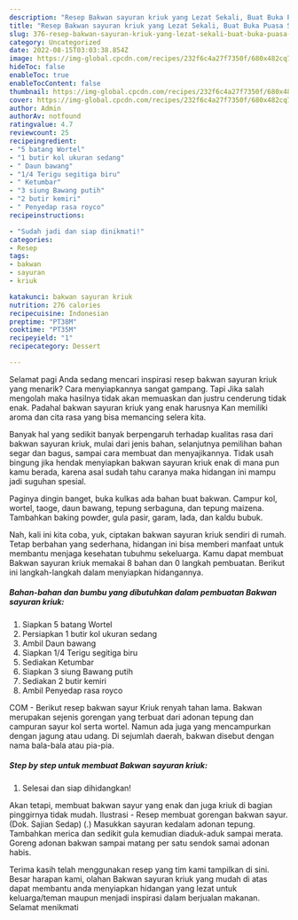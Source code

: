 ```yaml
---
description: "Resep Bakwan sayuran kriuk yang Lezat Sekali, Buat Buka Puasa Sempurna"
title: "Resep Bakwan sayuran kriuk yang Lezat Sekali, Buat Buka Puasa Sempurna"
slug: 376-resep-bakwan-sayuran-kriuk-yang-lezat-sekali-buat-buka-puasa-sempurna
category: Uncategorized
date: 2022-08-15T03:03:38.854Z
image: https://img-global.cpcdn.com/recipes/232f6c4a27f7350f/680x482cq70/bakwan-sayuran-kriuk-foto-resep-utama.jpg
hideToc: false
enableToc: true
enableTocContent: false
thumbnail: https://img-global.cpcdn.com/recipes/232f6c4a27f7350f/680x482cq70/bakwan-sayuran-kriuk-foto-resep-utama.jpg
cover: https://img-global.cpcdn.com/recipes/232f6c4a27f7350f/680x482cq70/bakwan-sayuran-kriuk-foto-resep-utama.jpg
author: Admin
authorAv: notfound
ratingvalue: 4.7
reviewcount: 25
recipeingredient:
- "5 batang Wortel"
- "1 butir kol ukuran sedang"
- " Daun bawang"
- "1/4 Terigu segitiga biru"
- " Ketumbar"
- "3 siung Bawang putih"
- "2 butir kemiri"
- " Penyedap rasa royco"
recipeinstructions:

- "Sudah jadi dan siap dinikmati!"
categories:
- Resep
tags:
- bakwan
- sayuran
- kriuk

katakunci: bakwan sayuran kriuk 
nutrition: 276 calories
recipecuisine: Indonesian
preptime: "PT38M"
cooktime: "PT35M"
recipeyield: "1"
recipecategory: Dessert

---
```



Selamat pagi Anda sedang mencari inspirasi resep bakwan sayuran kriuk yang menarik? Cara menyiapkannya sangat gampang. Tapi Jika salah mengolah maka hasilnya tidak akan memuaskan dan justru cenderung tidak enak. Padahal bakwan sayuran kriuk yang enak harusnya Kan memiliki aroma dan cita rasa yang bisa memancing selera kita.


Banyak hal yang sedikit banyak berpengaruh terhadap kualitas rasa dari bakwan sayuran kriuk, mulai dari jenis bahan, selanjutnya pemilihan bahan segar dan bagus, sampai cara membuat dan menyajikannya. Tidak usah bingung jika hendak menyiapkan bakwan sayuran kriuk enak di mana pun kamu berada, karena asal sudah tahu caranya maka hidangan ini mampu jadi suguhan spesial.

Paginya dingin banget, buka kulkas ada bahan buat bakwan. Campur kol, wortel, taoge, daun bawang, tepung serbaguna, dan tepung maizena. Tambahkan baking powder, gula pasir, garam, lada, dan kaldu bubuk.


Nah, kali ini kita coba, yuk, ciptakan bakwan sayuran kriuk sendiri di rumah. Tetap berbahan yang sederhana, hidangan ini bisa memberi manfaat untuk membantu menjaga kesehatan tubuhmu sekeluarga. Kamu dapat membuat Bakwan sayuran kriuk memakai 8 bahan dan 0 langkah pembuatan. Berikut ini langkah-langkah dalam menyiapkan hidangannya.

<!--inarticleads1-->

##### Bahan-bahan dan bumbu yang dibutuhkan dalam pembuatan Bakwan sayuran kriuk:

1. Siapkan 5 batang Wortel
1. Persiapkan 1 butir kol ukuran sedang
1. Ambil  Daun bawang
1. Siapkan 1/4 Terigu segitiga biru
1. Sediakan  Ketumbar
1. Siapkan 3 siung Bawang putih
1. Sediakan 2 butir kemiri
1. Ambil  Penyedap rasa royco


COM - Berikut resep bakwan sayur Kriuk renyah tahan lama. Bakwan merupakan sejenis gorengan yang terbuat dari adonan tepung dan campuran sayur kol serta wortel. Namun ada juga yang mencampurkan dengan jagung atau udang. Di sejumlah daerah, bakwan disebut dengan nama bala-bala atau pia-pia. 

<!--inarticleads2-->

##### Step by step untuk membuat Bakwan sayuran kriuk:


1. Selesai dan siap dihidangkan!

Akan tetapi, membuat bakwan sayur yang enak dan juga kriuk di bagian pinggirnya tidak mudah. Ilustrasi - Resep membuat gorengan bakwan sayur. (Dok. Sajian Sedap) (.) Masukkan sayuran kedalam adonan tepung. Tambahkan merica dan sedikit gula kemudian diaduk-aduk sampai merata. Goreng adonan bakwan sampai matang per satu sendok samai adonan habis. 

Terima kasih telah menggunakan resep yang tim kami tampilkan di sini. Besar harapan kami, olahan Bakwan sayuran kriuk yang mudah di atas dapat membantu anda menyiapkan hidangan yang lezat untuk keluarga/teman maupun menjadi inspirasi dalam berjualan makanan. Selamat menikmati
